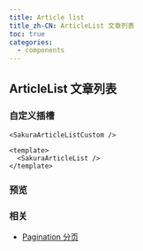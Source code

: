 ```yaml
---
title: Article list
title_zh-CN: ArticleList 文章列表
toc: true
categories:
  - components
---
```


## ArticleList 文章列表

### 自定义插槽

`<SakuraArticleListCustom />`

```vue
<template>
  <SakuraArticleList />
</template>
```

### 预览

<SakuraArticleListPG />

### 相关

* [Pagination 分页](/components/pagination)
